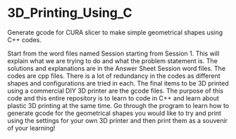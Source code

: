 # 3D_Printing_Using_C
Generate gcode for CURA slicer to make simple geometrical shapes using C++ codes. 

Start from the word files named Session <n> starting from Session 1. This will explain what we are trying to do and what the problem statement is. 
The solutions and explanations are in the Answer Sheet Session <n> word files. 
The codes are cpp files. There is a lot of redundancy in the codes as different shapes and configurations are tried in each. 
The final items to be 3D printed using a commercial DIY 3D printer are the gcode files.
The purpose of this code and this entire repository is to learn to code in C++ and learn about plastic 3D printing at the same time. 
Go through the program to learn how to generate gcode for the geometrical shapes you would like to try and print using the settings for your own 3D printer and then print them as a souvenir of your learning!
